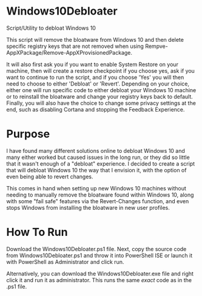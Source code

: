 # Windows10Debloater
Script/Utility to debloat Windows 10

This script will remove the bloatware from Windows 10 and then delete specific registry keys that are not removed when using Rempve-AppXPackage/Remove-AppXProvisionedPackage.

It will also first ask you if you want to enable System Restore on your machine, then will create a restore checkpoint if you choose yes, ask if you want to continue to run the script, and if you choose 'Yes' you will then need to choose to either 'Debloat' or 'Revert'. Depending on your choice, either one will run specific code to either debloat your Windows 10 machine or to reinstall the bloatware and change your registry keys back to default. Finally, you will also have the choice to change some privacy settings at the end, such as disabling Cortana and stopping the Feedback Experience.

# Purpose

I have found many different solutions online to debloat Windows 10 and many either worked but caused issues in the long run, or they did so little that it wasn't enough of a "debloat" experience. I decided to create a script that will debloat Windows 10 the way that I envision it, with the option of even being able to revert changes.

This comes in hand when setting up new Windows 10 machines without needing to manually remove the bloatware found within Windows 10, along with some "fail safe" features via the Revert-Changes function, and even stops Windows from installing the bloatware in new user profiles.

# How To Run

Download the Windows10Debloater.ps1 file. Next, copy the source code from Windows10Debloater.ps1 and throw it into PowerShell ISE or launch it with PowerShell as Administrator and click run.

Alternatively, you can download the Windows10Debloater.exe file and right click it and run it as administrator. This runs the same *exact* code as in the .ps1 file.

